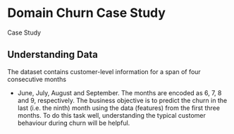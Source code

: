 # Domain Churn Case Study
Case Study

## Understanding Data
The dataset contains customer-level information for a span of four consecutive months
- June, July, August and September. The months are encoded as 6, 7, 8 and 9,
respectively.
The business objective is to predict the churn in the last (i.e. the ninth) month using
the data (features) from the first three months. To do this task well, understanding the
typical customer behaviour during churn will be helpful.

